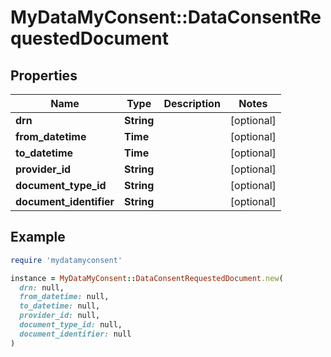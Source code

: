 # MyDataMyConsent::DataConsentRequestedDocument

## Properties

| Name | Type | Description | Notes |
| ---- | ---- | ----------- | ----- |
| **drn** | **String** |  | [optional] |
| **from_datetime** | **Time** |  | [optional] |
| **to_datetime** | **Time** |  | [optional] |
| **provider_id** | **String** |  | [optional] |
| **document_type_id** | **String** |  | [optional] |
| **document_identifier** | **String** |  | [optional] |

## Example

```ruby
require 'mydatamyconsent'

instance = MyDataMyConsent::DataConsentRequestedDocument.new(
  drn: null,
  from_datetime: null,
  to_datetime: null,
  provider_id: null,
  document_type_id: null,
  document_identifier: null
)
```

